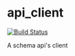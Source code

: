 # api_client
[![Build Status](https://travis-ci.org/dotronglong/dart-api-client.svg?branch=master)](https://travis-ci.org/dotronglong/dart-api-client)

A schema api's client
